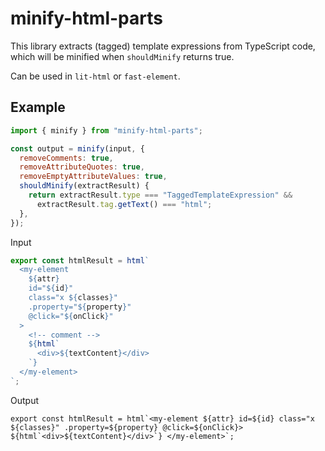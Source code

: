# minify-html-parts

This library extracts (tagged) template expressions from TypeScript code, which will be minified when `shouldMinify` returns true.

Can be used in `lit-html` or `fast-element`.

## Example

```js
import { minify } from "minify-html-parts";

const output = minify(input, {
  removeComments: true,
  removeAttributeQuotes: true,
  removeEmptyAttributeValues: true,
  shouldMinify(extractResult) {
    return extractResult.type === "TaggedTemplateExpression" &&
      extractResult.tag.getText() === "html";
  },
});
```

Input

```js
export const htmlResult = html`
  <my-element
    ${attr}
    id="${id}"
    class="x ${classes}"
    .property="${property}"
    @click="${onClick}"
  >
    <!-- comment -->
    ${html`
      <div>${textContent}</div>
    `}
  </my-element>
`;
```

Output

```plain
export const htmlResult = html`<my-element ${attr} id=${id} class="x ${classes}" .property=${property} @click=${onClick}> ${html`<div>${textContent}</div>`} </my-element>`;
```
